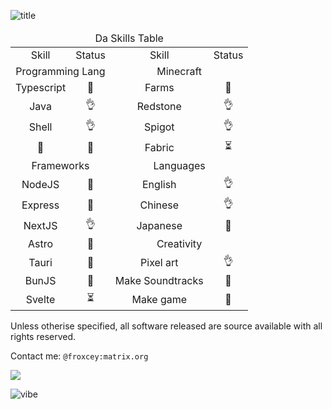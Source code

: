 ![title](https://user-images.githubusercontent.com/51555391/219424687-50421e5a-e990-49b9-bb17-4e216306d237.png)

<table>
    <thead align="center">
        <tr>
            <td colspan=4>Da Skills Table</td>
        </tr>
    </thead>
    <tbody align="center">
        <tr>
            <td>Skill</td>
            <td>Status</td>
            <td>Skill</td>
            <td>Status</td>
        </tr>
        <tr>
            <td colspan=2>Programming Lang</td>
            <td colspan=2>Minecraft</td>
        </tr>
        <tr>
            <td>Typescript</td>
            <td>🚀</td>
            <td>Farms</td>
            <td>🚀</td>
        </tr>
        <tr>
            <td>Java</td>
            <td>👌</td>
            <td>Redstone</td>
            <td>👌</td>
        </tr>
        <tr>
            <td>Shell</td>
            <td>👌</td>
            <td>Spigot</td>
            <td>👌</td>
        </tr>
        <tr>
            <td>🦀</td>
            <td>🔰</td>
            <td>Fabric</td>
            <td>⏳</td>
        </tr>
        <tr>
            <td colspan=2>Frameworks</td>
            <td colspan=2>Languages</td>
        </tr>
        <tr>
            <td>NodeJS</td>
            <td>🚀</td>
            <td>English</td>
            <td>👌</td>
        </tr>
        <tr>
            <td>Express</td>
            <td>🚀</td>
            <td>Chinese</td>
            <td>👌</td>
        </tr>
        <tr>
            <td>NextJS</td>
            <td>👌</td>
            <td>Japanese</td>
            <td>🔰</td>
        </tr>
        <tr>
            <td>Astro</td>
            <td>🔰</td>
            <td colspan=2>Creativity</td>
        </tr>
        <tr>
            <td>Tauri</td>
            <td>🔰</td>
            <td>Pixel art</td>
            <td>👌</td>
        </tr>
        <tr>
            <td>BunJS</td>
            <td>🔰</td>
            <td>Make Soundtracks</td>
            <td>🔰</td>
        </tr>
        <tr>
            <td>Svelte</td>
            <td>⏳</td>
            <td>Make game</td>
            <td>🔰</td>
        </tr>
    </tbody>
</table>

Unless otherise specified, all software released are source available with all rights reserved.

Contact me: `@froxcey:matrix.org`

![](https://komarev.com/ghpvc/?username=froxcey&style=for-the-badge&color=d88516)

![vibe](https://user-images.githubusercontent.com/51555391/176177206-ec3f9dce-8780-4fe8-b6ac-5eeeac2038d4.gif)
